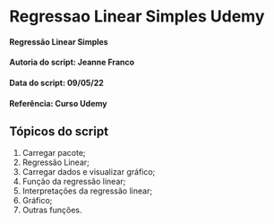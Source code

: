 # Regressao Linear Simples Udemy

#### Regressão Linear Simples
#### Autoria do script: Jeanne Franco
#### Data do script: 09/05/22
#### Referência: Curso Udemy

## Tópicos do script

1. Carregar pacote;
2. Regressão Linear;
3. Carregar dados e visualizar gráfico;
4. Função da regressão linear;
5. Interpretações da regressão linear;
6. Gráfico;
7. Outras funções.
